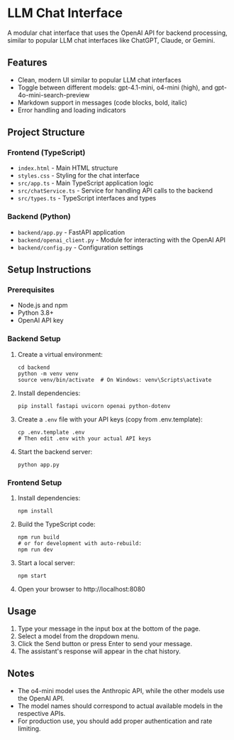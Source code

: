 # LLM Chat Interface

A modular chat interface that uses the OpenAI API for backend processing, similar to popular LLM chat interfaces like ChatGPT, Claude, or Gemini.

## Features

- Clean, modern UI similar to popular LLM chat interfaces
- Toggle between different models: gpt-4.1-mini, o4-mini (high), and gpt-4o-mini-search-preview
- Markdown support in messages (code blocks, bold, italic)
- Error handling and loading indicators

## Project Structure

### Frontend (TypeScript)

- `index.html` - Main HTML structure
- `styles.css` - Styling for the chat interface
- `src/app.ts` - Main TypeScript application logic
- `src/chatService.ts` - Service for handling API calls to the backend
- `src/types.ts` - TypeScript interfaces and types

### Backend (Python)

- `backend/app.py` - FastAPI application
- `backend/openai_client.py` - Module for interacting with the OpenAI API
- `backend/config.py` - Configuration settings

## Setup Instructions

### Prerequisites

- Node.js and npm
- Python 3.8+
- OpenAI API key

### Backend Setup

1. Create a virtual environment:
   ```
   cd backend
   python -m venv venv
   source venv/bin/activate  # On Windows: venv\Scripts\activate
   ```

2. Install dependencies:
   ```
   pip install fastapi uvicorn openai python-dotenv
   ```

3. Create a `.env` file with your API keys (copy from .env.template):
   ```
   cp .env.template .env
   # Then edit .env with your actual API keys
   ```

4. Start the backend server:
   ```
   python app.py
   ```

### Frontend Setup

1. Install dependencies:
   ```
   npm install
   ```

2. Build the TypeScript code:
   ```
   npm run build
   # or for development with auto-rebuild:
   npm run dev
   ```

3. Start a local server:
   ```
   npm start
   ```

4. Open your browser to http://localhost:8080

## Usage

1. Type your message in the input box at the bottom of the page.
2. Select a model from the dropdown menu.
3. Click the Send button or press Enter to send your message.
4. The assistant's response will appear in the chat history.

## Notes

- The o4-mini model uses the Anthropic API, while the other models use the OpenAI API.
- The model names should correspond to actual available models in the respective APIs.
- For production use, you should add proper authentication and rate limiting.
